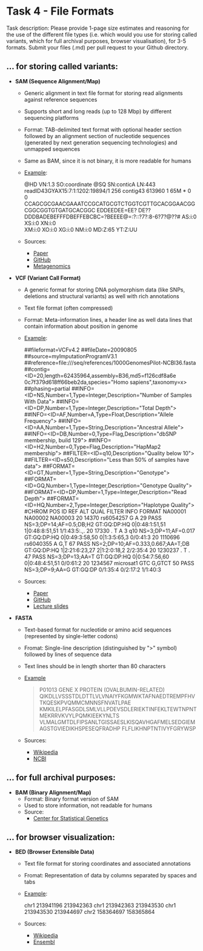 # Task 4 - File Formats

Task description:
Please provide 1-page size estimates and reasoning for the use of the different file types (i.e. which would you use for storing called variants, which for full archival purposes, browser visualisation), for 3-5 formats.
Submit your files (.md) per pull request to your Github directory.


## ... for storing called variants:

- **SAM (Sequence Alignment/Map)** 
	- Generic alignment in text file format for storing read alignments against reference sequences
	- Supports short and long reads (up to 128 Mbp) by different sequencing platforms
	- Format: TAB-delimited text format with optional header section followed by an alignment section of nucleotide sequences (generated by next generation sequencing technologies) and unmapped sequences
	- Same as BAM, since it is not binary, it is more readable for humans
	- [Example](https://sites.google.com/site/wiki4metagenomics/tools/samtools/bam-sam-file-format):
		>
		@HD    VN:1.3    SO:coordinate
		@SQ    SN:conticA    LN:443
		readID43GYAX15:7:1:1202:19894/1    256    contig43    613960    1    65M    *    0    
		0    CCAGCGCGAACGAAATCCGCATGCGTCTGGTCGTTGCACGGAACGGCGGCGGTGTGATGCACGGC    EDDEEDEE=EE?
		DE??DDDBADEBEFFFDBEFFEBCBC=?BEEEE@=:?::?7?:8-6?7?@??#    AS:i:0    XS:i:0  XN:i:0  
		XM:i:0  XO:i:0  XG:i:0  NM:i:0  MD:Z:65  YT:Z:UU
		
	- Sources:
		- [Paper](https://www.ncbi.nlm.nih.gov/pmc/articles/PMC2723002/)
		- [GitHub](https://samtools.github.io/hts-specs/SAMv1.pdf)
		- [Metagenomics](https://sites.google.com/site/wiki4metagenomics/tools/samtools/bam-sam-file-format) 	

            

- **VCF (Variant Call Format)** 
	- A generic format for storing DNA polymorphism data (like SNPs, deletions and structural variants) as well with rich annotations
	- Text file format (often compressed) 
	- Format: Meta-information lines, a header line as well data lines that contain information about position in genome 
	- [Example](https://samtools.github.io/hts-specs/VCFv4.2.pdf):
		>
		##fileformat=VCFv4.2
		##fileDate=20090805
		##source=myImputationProgramV3.1
		##reference=file:///seq/references/1000GenomesPilot-NCBI36.fasta
		##contig=<ID=20,length=62435964,assembly=B36,md5=f126cdf8a6e 0c7f379d618ff66beb2da,species="Homo sapiens",taxonomy=x>
		##phasing=partial
		##INFO=<ID=NS,Number=1,Type=Integer,Description="Number of Samples With Data">
		##INFO=<ID=DP,Number=1,Type=Integer,Description="Total Depth">
		##INFO=<ID=AF,Number=A,Type=Float,Description="Allele Frequency">
		##INFO=<ID=AA,Number=1,Type=String,Description="Ancestral Allele">
		##INFO=<ID=DB,Number=0,Type=Flag,Description="dbSNP membership, build 129">
		##INFO=<ID=H2,Number=0,Type=Flag,Description="HapMap2 membership">
		##FILTER=<ID=q10,Description="Quality below 10">
		##FILTER=<ID=s50,Description="Less than 50% of samples have data">
		##FORMAT=<ID=GT,Number=1,Type=String,Description="Genotype">
		##FORMAT=<ID=GQ,Number=1,Type=Integer,Description="Genotype Quality">
		##FORMAT=<ID=DP,Number=1,Type=Integer,Description="Read Depth">
		##FORMAT=<ID=HQ,Number=2,Type=Integer,Description="Haplotype Quality">
		#CHROM POS ID REF ALT QUAL FILTER INFO FORMAT NA00001 NA00002 NA00003
		20 14370 rs6054257 G A 29 PASS NS=3;DP=14;AF=0.5;DB;H2 GT:GQ:DP:HQ 0|0:48:1:51,51 1|0:48:8:51,51 1/1:43:5:.,.
		20 17330 . T A 3 q10 NS=3;DP=11;AF=0.017 GT:GQ:DP:HQ 0|0:49:3:58,50 0|1:3:5:65,3 0/0:41:3
		20 1110696 rs6040355 A G,T 67 PASS NS=2;DP=10;AF=0.333,0.667;AA=T;DB GT:GQ:DP:HQ 1|2:21:6:23,27 2|1:2:0:18,2 2/2:35:4
		20 1230237 . T . 47 PASS NS=3;DP=13;AA=T GT:GQ:DP:HQ 0|0:54:7:56,60 0|0:48:4:51,51 0/0:61:2
		20 1234567 microsat1 GTC G,GTCT 50 PASS NS=3;DP=9;AA=G GT:GQ:DP 0/1:35:4 0/2:17:2 1/1:40:3
		
	- Sources:
		- [Paper](https://www.ncbi.nlm.nih.gov/pmc/articles/PMC3137218/)
		- [GitHub](https://samtools.github.io/hts-specs/VCFv4.1.pdf)
		- [Lecture slides](https://compbiozurich.org/UZH-BIO392/course-material/2020/2020-09-18-BIO392-files.pdf)


- **FASTA** 
	- Text-based format for nucleotide or amino acid sequences (represented by single-letter codons) 
	- Fromat: Single-line description (distinguished by ">" symbol) followed by lines of sequence data 
	- Text lines should be in length shorter than 80 characters 
	- [Example](https://blast.ncbi.nlm.nih.gov/Blast.cgi?CMD=Web&PAGE_TYPE=BlastDocs&DOC_TYPE=BlastHelp)
		>
		>P01013 GENE X PROTEIN (OVALBUMIN-RELATED)
		QIKDLLVSSSTDLDTTLVLVNAIYFKGMWKTAFNAEDTREMPFHVTKQESKPVQMMCMNNSFNVATLPAE
		KMKILELPFASGDLSMLVLLPDEVSDLERIEKTINFEKLTEWTNPNTMEKRRVKVYLPQMKIEEKYNLTS
		VLMALGMTDLFIPSANLTGISSAESLKISQAVHGAFMELSEDGIEMAGSTGVIEDIKHSPESEQFRADHP
		FLFLIKHNPTNTIVYFGRYWSP
		
	- Sources: 
		- [Wikipedia](https://en.wikipedia.org/wiki/FASTA_format) 
		- [NCBI](https://blast.ncbi.nlm.nih.gov/Blast.cgi?CMD=Web&PAGE_TYPE=BlastDocs&DOC_TYPE=BlastHelp)


## ... for full archival purposes:

- **BAM (Binary Alignment/Map)**
	- Format: Binary format version of SAM 
	- Used to store information, not readable for humans 
	- Source:
		- [Center for Statistical Genetics](https://genome.sph.umich.edu/wiki/BAM)



## ... for browser visualization:

- **BED (Browser Extensible Data)** 
	- Text file format for storing coordinates and associated annotations 
	- Fromat: Representation of data by columns separated by spaces and tabs
	- [Example](https://m.ensembl.org/info/website/upload/bed.html):
		>
		chr1  213941196  213942363
		chr1  213942363  213943530
		chr1  213943530  213944697
		chr2  158364697  158365864
		
	- Sources:
		- [Wikipedia](https://en.wikipedia.org/wiki/BED_(file_format))
		- [Ensembl](https://m.ensembl.org/info/website/upload/bed.html)
